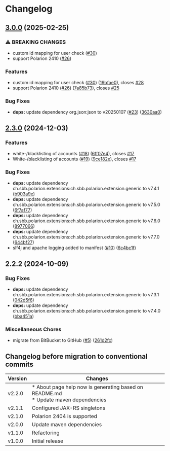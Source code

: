 # Changelog

## [3.0.0](https://github.com/SchweizerischeBundesbahnen/ch.sbb.polarion.extension.aad-synchronizer/compare/v2.3.0...v3.0.0) (2025-02-25)


### ⚠ BREAKING CHANGES

* custom id mapping for user check ([#30](https://github.com/SchweizerischeBundesbahnen/ch.sbb.polarion.extension.aad-synchronizer/issues/30))
* support Polarion 2410 ([#26](https://github.com/SchweizerischeBundesbahnen/ch.sbb.polarion.extension.aad-synchronizer/issues/26))

### Features

* custom id mapping for user check ([#30](https://github.com/SchweizerischeBundesbahnen/ch.sbb.polarion.extension.aad-synchronizer/issues/30)) ([19bfae0](https://github.com/SchweizerischeBundesbahnen/ch.sbb.polarion.extension.aad-synchronizer/commit/19bfae098dd5e8f3a8f5ebd612529ec0e2a33234)), closes [#28](https://github.com/SchweizerischeBundesbahnen/ch.sbb.polarion.extension.aad-synchronizer/issues/28)
* support Polarion 2410 ([#26](https://github.com/SchweizerischeBundesbahnen/ch.sbb.polarion.extension.aad-synchronizer/issues/26)) ([7a85b73](https://github.com/SchweizerischeBundesbahnen/ch.sbb.polarion.extension.aad-synchronizer/commit/7a85b737ed73a79416fa6ae882e45cb6566c9851)), closes [#25](https://github.com/SchweizerischeBundesbahnen/ch.sbb.polarion.extension.aad-synchronizer/issues/25)


### Bug Fixes

* **deps:** update dependency org.json:json to v20250107 ([#23](https://github.com/SchweizerischeBundesbahnen/ch.sbb.polarion.extension.aad-synchronizer/issues/23)) ([3630aa0](https://github.com/SchweizerischeBundesbahnen/ch.sbb.polarion.extension.aad-synchronizer/commit/3630aa0ad67362197ff4944770e279818fda1716))

## [2.3.0](https://github.com/SchweizerischeBundesbahnen/ch.sbb.polarion.extension.aad-synchronizer/compare/v2.2.2...v2.3.0) (2024-12-03)


### Features

* white-/blacklisting of accounts ([#18](https://github.com/SchweizerischeBundesbahnen/ch.sbb.polarion.extension.aad-synchronizer/issues/18)) ([6ff07e4](https://github.com/SchweizerischeBundesbahnen/ch.sbb.polarion.extension.aad-synchronizer/commit/6ff07e46c9ac7e69f993cc896f50d109aec17209)), closes [#17](https://github.com/SchweizerischeBundesbahnen/ch.sbb.polarion.extension.aad-synchronizer/issues/17)
* White-/blacklisting of accounts ([#19](https://github.com/SchweizerischeBundesbahnen/ch.sbb.polarion.extension.aad-synchronizer/issues/19)) ([9ce182e](https://github.com/SchweizerischeBundesbahnen/ch.sbb.polarion.extension.aad-synchronizer/commit/9ce182e5f37a140336f1055c484269ce9c20de68)), closes [#17](https://github.com/SchweizerischeBundesbahnen/ch.sbb.polarion.extension.aad-synchronizer/issues/17)


### Bug Fixes

* **deps:** update dependency ch.sbb.polarion.extensions:ch.sbb.polarion.extension.generic to v7.4.1 ([b903a9e](https://github.com/SchweizerischeBundesbahnen/ch.sbb.polarion.extension.aad-synchronizer/commit/b903a9e69d8eb62af40bd85b854952205bef8f00))
* **deps:** update dependency ch.sbb.polarion.extensions:ch.sbb.polarion.extension.generic to v7.5.0 ([6f7af77](https://github.com/SchweizerischeBundesbahnen/ch.sbb.polarion.extension.aad-synchronizer/commit/6f7af77c832ab425a2e92454d9e5b8ee38ec5bef))
* **deps:** update dependency ch.sbb.polarion.extensions:ch.sbb.polarion.extension.generic to v7.6.0 ([8977066](https://github.com/SchweizerischeBundesbahnen/ch.sbb.polarion.extension.aad-synchronizer/commit/897706699f9090060155a4351c87b8df68713315))
* **deps:** update dependency ch.sbb.polarion.extensions:ch.sbb.polarion.extension.generic to v7.7.0 ([644bf27](https://github.com/SchweizerischeBundesbahnen/ch.sbb.polarion.extension.aad-synchronizer/commit/644bf27f2dd045c44c894a9fd7f3ad743bc90f33))
* slf4j and apache logging added to manifest ([#10](https://github.com/SchweizerischeBundesbahnen/ch.sbb.polarion.extension.aad-synchronizer/issues/10)) ([6c4bc1f](https://github.com/SchweizerischeBundesbahnen/ch.sbb.polarion.extension.aad-synchronizer/commit/6c4bc1f16d34c9fda6e17534b8d5449f0415556d))

## 2.2.2 (2024-10-09)


### Bug Fixes

* **deps:** update dependency ch.sbb.polarion.extensions:ch.sbb.polarion.extension.generic to v7.3.1 ([042d5f6](https://github.com/SchweizerischeBundesbahnen/ch.sbb.polarion.extension.aad-synchronizer/commit/042d5f6717142b9040e5c1968103334bb837f685))
* **deps:** update dependency ch.sbb.polarion.extensions:ch.sbb.polarion.extension.generic to v7.4.0 ([bba451a](https://github.com/SchweizerischeBundesbahnen/ch.sbb.polarion.extension.aad-synchronizer/commit/bba451ae289d543b8563548d09221452023798bd))


### Miscellaneous Chores

* migrate from BitBucket to GitHub ([#5](https://github.com/SchweizerischeBundesbahnen/ch.sbb.polarion.extension.aad-synchronizer/issues/5)) ([261d2fc](https://github.com/SchweizerischeBundesbahnen/ch.sbb.polarion.extension.aad-synchronizer/commit/261d2fc876cd25850a796b9628c2584fff384dda))

## Changelog before migration to conventional commits

| Version | Changes                                                                               |
|---------|---------------------------------------------------------------------------------------|
| v2.2.0  | * About page help now is generating based on README.md<br>* Update maven dependencies |
| v2.1.1  | Configured JAX-RS singletons                                                          |
| v2.1.0  | Polarion 2404 is supported                                                            |
| v2.0.0  | Update maven dependencies                                                             |
| v1.1.0  | Refactoring                                                                           |
| v1.0.0  | Initial release                                                                       |

